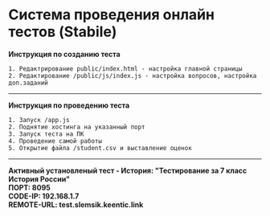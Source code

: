 # Система проведения онлайн тестов (Stabile)

**Инструкция по созданию теста**

`1. Редактрирование public/index.html - настройка главной страницы`<br>
`2. Редактирование /public/js/index.js - настройка вопросов, настройка доп.заданий`
<hr>

**Инструкция по проведению теста**

`1. Запуск /app.js`<br>
`2. Поднятие хостинга на указанный порт`<br>
`3. Запуск теста на ПК`<br>
`4. Проведение самой работы`<br>
`5. Открытие файла /student.csv и выставление оценок`<br>

<hr>

**Активный установленый тест - История: "Тестирование за 7 класс История России"**
<br>**ПОРТ: 8095**<br>
**CODE-IP: 192.168.1.7**<br>
**REMOTE-URL: test.slemsik.keentic.link**


